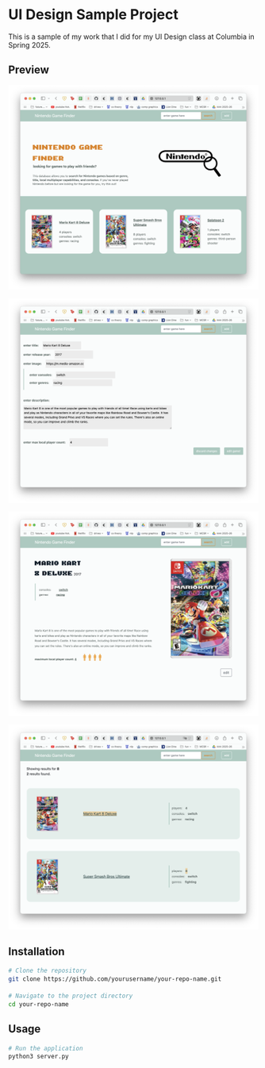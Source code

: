 # UI Design Sample Project

This is a sample of my work that I did for my UI Design class at Columbia in
Spring 2025. 

## Preview

![Home Screenshot](sample-images/home.png)

![Edit Screenshot](sample-images/edit.png)

![Edit Screenshot](sample-images/item.png)

![Edit Screenshot](sample-images/search.png)

## Installation

```bash
# Clone the repository
git clone https://github.com/yourusername/your-repo-name.git

# Navigate to the project directory
cd your-repo-name
```

## Usage

```bash
# Run the application
python3 server.py
```